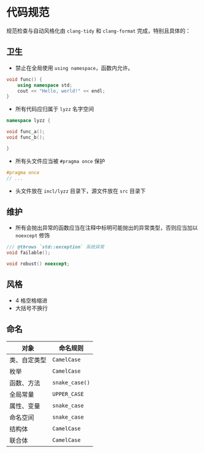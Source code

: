 # 代码规范

规范检查与自动风格化由 `clang-tidy` 和 `clang-format` 完成，特别且具体的：

## 卫生

- 禁止在全局使用 `using namespace`，函数内允许。

```cpp
void func() {
    using namespace std;
    cout << "Hello, world!" << endl;
}
```

- 所有代码应归属于 `lyzz` 名字空间

```cpp
namespace lyzz {

void func_a();
void func_b();

}
```

- 所有头文件应当被 `#pragma once` 保护

```hpp
#pragma once
// ...
```

- 头文件放在 `incl/lyzz` 目录下，源文件放在 `src` 目录下

## 维护

- 所有会抛出异常的函数应当在注释中标明可能抛出的异常类型，否则应当加以 `noexcept` 修饰

```cpp
/// @throws `std::exception` 系统异常
void failable();

void robust() noexcept;
```

## 风格

- 4 格空格缩进
- 大括号不换行

## 命名

| 对象       | 命名规则         |
| ---------- | ---------------- |
| 类、自定类型 | `CamelCase`     |
| 枚举       | `CamelCase`     |
| 函数、方法  | `snake_case()`  |
| 全局常量    | `UPPER_CASE`    |
| 属性、变量  | `snake_case`    |
| 命名空间   | `snake_case`    |
| 结构体     | `CamelCase`     |
| 联合体     | `CamelCase`     |
